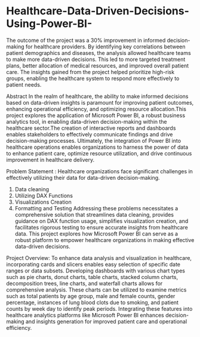 # Healthcare-Data-Driven-Decisions-Using-Power-BI-

The outcome of the project was a 30% improvement in informed decision-making for healthcare providers. By identifying key correlations between patient demographics and diseases, the analysis allowed healthcare teams to make more data-driven decisions. This led to more targeted treatment plans, better allocation of medical resources, and improved overall patient care. The insights gained from the project helped prioritize high-risk groups, enabling the healthcare system to respond more effectively to patient needs.

Abstract
In the realm of healthcare, the ability to make informed decisions based on data-driven insights is paramount for improving patient outcomes, enhancing operational efficiency, and optimizing resource allocation.This project explores the application of Microsoft Power BI, a robust business analytics tool, in enabling data-driven decision-making within the healthcare sector.The creation of interactive reports and dashboards enables stakeholders to effectively communicate findings and drive decision-making processes. Ultimately, the integration of Power BI into healthcare operations enables organizations to harness the power of data to enhance patient care, optimize resource utilization, and drive continuous improvement in healthcare delivery.

Problem Statement :
Healthcare organizations face significant challenges in effectively utilizing their data for data-driven decision-making.
1) Data cleaning
2) Utilizing DAX Functions
3) Visualizations Creation
4) Formatting and Testing
Addressing these problems necessitates a comprehensive solution that streamlines data cleaning, provides guidance on DAX function usage, simplifies visualization creation, and facilitates rigorous testing to ensure accurate insights from healthcare data. 
This project explores how Microsoft Power BI can serve as a robust platform to empower healthcare organizations in making effective data-driven decisions.

Project Overview:
To enhance data analysis and visualization in healthcare, incorporating cards and slicers enables easy selection of specific date ranges or data subsets. 
Developing dashboards with various chart types such as pie charts, donut charts, table charts, stacked column charts, decomposition trees, line charts, and waterfall charts allows for comprehensive analysis. 
These charts can be utilized to examine metrics such as total patients by age group, male and female counts, gender percentage, instances of lung blood clots due to smoking, and patient counts by week day to identify peak periods.
Integrating these features into healthcare analytics platforms like Microsoft Power BI enhances decision-making and insights generation for improved patient care and operational efficiency.

